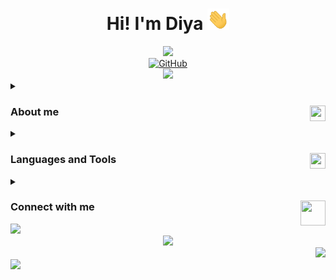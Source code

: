 <div align="center">

# Hi! I'm Diya <img width="35" src="https://github.com/1999AZZAR/1999AZZAR/blob/main/resources/img/waving.gif">
</div>
<div align="center"><img src="https://readme-typing-svg.herokuapp.com?color=2234AE&size=25&center=true&vCenter=true&width=450&height=30&lines=Welcome+to+my+profile...;Glad+to+see+you+here!"/>
</div>


<div  align="center" >
<a href="https://github.com/DiyaVj"><img src="https://img.shields.io/github/followers/PluckyPrecious.svg?label=GitHub&style=social" alt="GitHub"></a>
</div>

<div align="center">
<img src="https://media.giphy.com/media/VgCDAzcKvsR6OM0uWg/giphy.gif" width="50" />
</div>

<details>
<summary>
 <h3><a target="blank"><img align="right" src="https://media0.giphy.com/media/jtuOf0aupRzC6Odqtp/giphy.gif?cid=ecf05e47cdogpsnracr8e08l1yys6sxql2kkhn3ut4pceywd&rid=giphy.gif&ct=s" height="25" width="25" />About me</h3>
</summary>
 <p>An individual with ambition, motivation, and focus. I'm fascinated by the pace at which technology is evolving every day. UI/UX designing has hooked me. I'm enthusiastically grabbing onto various programming languages, frameworks, concepts, and principles. I can integrate it into coding in my reading. I am an open-source contributor. I love exploring different domains and trying out a bunch of different things. I also like content writing. 
Microsoft offered me a direct SWE internship through Microsoft Engage'22 for my consistence performance in the program. I'm a Beta Microsoft Learn Student Ambassador. In addition, I am the State President of the Women's Indian Chamber of Commerce & Industry's Information Technology Council (WICCI). Also, I established GeeksforGeeks Student Chapter - RTU. 
I've always been interested in building strong networks and creating a positive environment. </p>
</details>
 
<details>
 <summary> 
 <h3><a target="blank"><img align="right" src="https://camo.githubusercontent.com/beb64ff21c883e318e4f5db5231c2ba4175705bea1c9249e82a41ab375db4f75/68747470733a2f2f6d65646961322e67697068792e636f6d2f6d656469612f51737347456d706b79454f684243623765312f67697068792e6769663f6369643d656366303565343761306e336769316266716e74716d6f62386739616964316f796a327772336473336d67373030626c267269643d67697068792e676966" height="25" width="25" />Languages and Tools</h3></summary>
 
<!--  
<p align="center">

<img src="https://media.giphy.com/media/QpVUMRUJGokfqXyfa1/giphy.gif">


</p> -->
 
<h3 align="center">Languages</h3>

<p align="center">

  <a href="https://www.cprogramming.com/" target="_blank"> 
    <img src="https://img.shields.io/badge/C%20programming-A8B9CC.svg?style=for-the-badge&logo=c&logoColor=white"
      alt="c"/>
  </a>
  <a href="https://www.w3schools.com/cpp/" target="_blank"> 
    <img src="https://img.shields.io/badge/-C++-007ACC?style=for-the-badge&logo=cplusplus&logoColor=white"
      alt="cpp"/>
  </a>
  <a href="https://developer.mozilla.org/en-US/docs/Web/JavaScript" target="_blank"> 
    <img src="https://img.shields.io/badge/Javascript-F7DF1E.svg?style=for-the-badge&logo=javascript&logoColor=black"
      alt="javascript"/> 
  </a>
  <a href="https://www.w3.org/html/" target="_blank"> 
    <img src="https://img.shields.io/badge/html-E34F26.svg?style=for-the-badge&logo=html5&logoColor=white"
      alt="html5"/> 
  </a>
  <a href="https://www.w3schools.com/css/" target="_blank">
    <img src="https://img.shields.io/badge/css-1572B6.svg?style=for-the-badge&logo=css3&logoColor=white"
      alt="css3"/>
  </a>
  <a href="https://python.org/">
    <img alt="Python" src="https://img.shields.io/badge/Python-14354C?style=for-the-badge&logo=python&logoColor=white"/>
  </a>
</p>
<!-- 
<h3 align="center">Frontend</h3>
<p align="center">
      <a href="https://getbootstrap.com" target="_blank">
    <img src="https://img.shields.io/badge/bootstrap-7952B3.svg?style=for-the-badge&logo=bootstrap&logoColor=white"
      alt="bootstrap"/>
  </a>
</p> -->
<!-- 
<h3 align="center">Backend</h3>
<p align="center">
  <a href="https://nodejs.org" target="_blank"> 
    <img src="https://img.shields.io/badge/node.js-339933.svg?style=for-the-badge&logo=nodedotjs&logoColor=white"
      alt="nodejs"/> 
  </a>
</p> -->

<!-- <h3 align="center">Database</h3>
<p align="center">
  <a href="https://www.mongodb.com/" target="_blank"> 
    <img src="https://img.shields.io/badge/mongodb-47A248.svg?style=for-the-badge&logo=mongodb&logoColor=white"
      alt="mongodb"/> 
  </a> 
   <a href="https://www.mysql.com/"><img alt="MySQL" src="https://img.shields.io/badge/MySQL-00000F?style=for-the-badge&logo=mysql&logoColor=white"></a>
 
</p> -->

<!-- <h3 align="center">Cloud & Hosting:</h3>
<p align="center">
  <a href="https://azure.microsoft.com/en-in/" target="_blank">
    <img  src="https://img.shields.io/badge/Azure-0078D4?style=for-the-badge&logo=microsoftazure&logoColor=white" alt="azure"/> 
  </a>
  <a href="https://heroku.com" target="_blank"> 
    <img src="https://img.shields.io/badge/heroku-430098.svg?style=for-the-badge&logo=heroku&logoColor=white"
      alt="heroku"/> 
  </a> 
</p> -->

<h3 align="center">Version Control & CI/CD</h3>
<p align="center">
  <a href="https://github.com/ELanza-48" target="_blank">
    <img src="https://img.shields.io/badge/github-181717.svg?style=for-the-badge&logo=github&logoColor=white" alt="github" />
  </a>
  <a href="https://git-scm.com/" target="_blank">
    <img src="https://img.shields.io/badge/git-F05032.svg?style=for-the-badge&logo=git&logoColor=white"
      alt="git"/>
  </a>
<!--   <a href="https://gitlab.com/Elanza-48" target="_blank">
    <img src="https://img.shields.io/badge/gitlab-181717.svg?style=for-the-badge&logo=gitlab&logoColor=white"
      alt="git"/>
  </a> -->
</p>

<h3 align="center">Preferred IDEs  & Tools :</h3>
<p align="center"> 
  <a href="https://code.visualstudio.com/" target="_blank">
    <img src="https://img.shields.io/badge/vscode-007ACC.svg?style=for-the-badge&logo=visualstudiocode&logoColor=white" alt="vsCode"/> 
  </a>
  <a href="https://postman.com" target="_blank"> 
    <img src="https://img.shields.io/badge/postman-FF6C37.svg?style=for-the-badge&logo=postman&logoColor=white" alt="postman"/>
  </a>
  <a href="#"><img alt="TFigma" src="https://img.shields.io/badge/Figma-430098?style=for-the-badge&logo=figma&logoColor=pink"></a>
  <a href="#"><img alt="Stack Overflow" src="https://img.shields.io/badge/Stack_Overflow-FE7A16?style=for-the-badge&logo=stack-overflow&logoColor=white"></a>
</p>
 
 <!--
 <a target="blank"><img align="right" src="https://camo.githubusercontent.com/1dfebc2e9839ae2ab59cea3d5a3cd01eb2aef1728222a394ea756daf5eaad2c6/68747470733a2f2f632e74656e6f722e636f6d2f534f564d53586d5742316b41414141692f746f6e792d737461722d6a756d70696e672e676966" height="100" width="100" />
  <ol>
  <p align="left"> 
<a href="https://www.blender.org/" target="_blank" rel="noreferrer"> <img src="https://download.blender.org/branding/community/blender_community_badge_white.svg" alt="blender" width="40" height="40"/> </a> 
<a href="https://www.cprogramming.com/" target="_blank" rel="noreferrer"> <img src="https://raw.githubusercontent.com/devicons/devicon/master/icons/c/c-original.svg" alt="c" width="40" height="40"/> </a> 
<a href="https://www.w3schools.com/cpp/" target="_blank" rel="noreferrer"> <img src="https://raw.githubusercontent.com/devicons/devicon/master/icons/cplusplus/cplusplus-original.svg" alt="cplusplus" width="40" height="40"/> </a> 
<a href="https://www.w3schools.com/css/" target="_blank" rel="noreferrer"> <img src="https://raw.githubusercontent.com/devicons/devicon/master/icons/css3/css3-original-wordmark.svg" alt="css3" width="40" height="40"/> </a> 
<a href="https://www.figma.com/" target="_blank" rel="noreferrer"> <img src="https://www.vectorlogo.zone/logos/figma/figma-icon.svg" alt="figma" width="40" height="40"/> </a> 
<a href="https://www.w3.org/html/" target="_blank" rel="noreferrer"> <img src="https://raw.githubusercontent.com/devicons/devicon/master/icons/html5/html5-original-wordmark.svg" alt="html5" width="40" height="40"/> </a> 
<a href="https://www.adobe.com/in/products/illustrator.html" target="_blank" rel="noreferrer"> <img src="https://www.vectorlogo.zone/logos/adobe_illustrator/adobe_illustrator-icon.svg" alt="illustrator" width="40" height="40"/> </a> 
<a href="https://www.photoshop.com/en" target="_blank" rel="noreferrer"> <img src="https://raw.githubusercontent.com/devicons/devicon/master/icons/photoshop/photoshop-line.svg" alt="photoshop" width="40" height="40"/> </a> 
  <a href="https://www.python.org" target="_blank" rel="noreferrer"> <img src="https://raw.githubusercontent.com/devicons/devicon/master/icons/python/python-original.svg" alt="python" width="40" height="40"/> </a>
  
 </p>

<h4> Things I code with </h4>
<p>
  <img alt="github actions" src="https://img.shields.io/badge/-Github_Actions-2088FF?style=flat-square&logo=github-actions&logoColor=white" />
  <img alt="Heroku" src="https://img.shields.io/badge/-Heroku-430098?style=flat-square&logo=heroku&logoColor=white" />
  <img alt="git" src="https://img.shields.io/badge/-Git-F05032?style=flat-square&logo=git&logoColor=white" />
  <img alt="Brave browser" src="https://img.shields.io/badge/-Brave_Browser-FB542B?style=flat-square&logo=brave&logoColor=white" />
  <img alt="MongoDB" src="https://img.shields.io/badge/-MongoDB-13aa52?style=flat-square&logo=mongodb&logoColor=white" />
  <img alt="Nodejs" src="https://img.shields.io/badge/-Nodejs-43853d?style=flat-square&logo=Node.js&logoColor=white" />
</p>
-->

</details>
 
 <!---
<h3 align="left">💻 Languages and Tools</h3> 
<a target="blank"><img align="right" src="https://camo.githubusercontent.com/1dfebc2e9839ae2ab59cea3d5a3cd01eb2aef1728222a394ea756daf5eaad2c6/68747470733a2f2f632e74656e6f722e636f6d2f534f564d53586d5742316b41414141692f746f6e792d737461722d6a756d70696e672e676966" height="100" width="100" />
</a>

<p align="left"> 
<a href="https://www.blender.org/" target="_blank" rel="noreferrer"> <img src="https://download.blender.org/branding/community/blender_community_badge_white.svg" alt="blender" width="40" height="40"/> </a> 
<a href="https://www.cprogramming.com/" target="_blank" rel="noreferrer"> <img src="https://raw.githubusercontent.com/devicons/devicon/master/icons/c/c-original.svg" alt="c" width="40" height="40"/> </a> 
<a href="https://www.w3schools.com/cpp/" target="_blank" rel="noreferrer"> <img src="https://raw.githubusercontent.com/devicons/devicon/master/icons/cplusplus/cplusplus-original.svg" alt="cplusplus" width="40" height="40"/> </a> 
<a href="https://www.w3schools.com/css/" target="_blank" rel="noreferrer"> <img src="https://raw.githubusercontent.com/devicons/devicon/master/icons/css3/css3-original-wordmark.svg" alt="css3" width="40" height="40"/> </a> 
<a href="https://www.figma.com/" target="_blank" rel="noreferrer"> <img src="https://www.vectorlogo.zone/logos/figma/figma-icon.svg" alt="figma" width="40" height="40"/> </a> 
<a href="https://git-scm.com/" target="_blank" rel="noreferrer"> <img src="https://www.vectorlogo.zone/logos/git-scm/git-scm-icon.svg" alt="git" width="40" height="40"/> </a> 
<a href="https://www.w3.org/html/" target="_blank" rel="noreferrer"> <img src="https://raw.githubusercontent.com/devicons/devicon/master/icons/html5/html5-original-wordmark.svg" alt="html5" width="40" height="40"/> </a> 
<a href="https://www.adobe.com/in/products/illustrator.html" target="_blank" rel="noreferrer"> <img src="https://www.vectorlogo.zone/logos/adobe_illustrator/adobe_illustrator-icon.svg" alt="illustrator" width="40" height="40"/> </a> 
<a href="https://www.photoshop.com/en" target="_blank" rel="noreferrer"> <img src="https://raw.githubusercontent.com/devicons/devicon/master/icons/photoshop/photoshop-line.svg" alt="photoshop" width="40" height="40"/> </a> 
  <a href="https://www.python.org" target="_blank" rel="noreferrer"> <img src="https://raw.githubusercontent.com/devicons/devicon/master/icons/python/python-original.svg" alt="python" width="40" height="40"/> </a>
  
 </p>
--->

<!-- 
<details>
 <summary><h3>
 <a target="blank"><img align="right" src="https://media0.giphy.com/media/RVWSqOsgDAq0W3051o/giphy_s.gif?cid=ecf05e47oxxhzj0hc61ddll5rcfca66yv1dl18io0l31pmss&rid=giphy_s.gif&ct=s" height="50" width="50" />Github Stats</h3></summary>
 
<table>
  <tr>
    <td><img src="https://github-readme-stats.vercel.app/api/top-langs?username=DiyaVj&show_icons=true&line_height=10&title_color=7A7ADB&icon_color=2234AE&text_color=D3D3D3&bg_color=0,000000,130F40" alt="" /></td>
    <td><img align="center" src="https://github-readme-stats.vercel.app/api?username=DiyaVj&include_all_commits=true&count_private=true&show_icons=true&line_height=20&title_color=7A7ADB&icon_color=2234AE&text_color=D3D3D3&bg_color=0,000000,130F40" alt=""></td>
  </tr>
</table>

</details> -->


<details>
 <summary><h3><a target="blank"><img align="right" src="https://media1.giphy.com/media/IqgySmxEgP0rs40ZMB/giphy.gif?cid=ecf05e47e7dvfufx9t47q5pf2065hf6mr8dmr8y2yrq8o3su&rid=giphy.gif&ct=s" height="40" width="40" /> Connect with me </h3></summary>
 
 <a target="blank"><img align="right" src="https://camo.githubusercontent.com/1dfebc2e9839ae2ab59cea3d5a3cd01eb2aef1728222a394ea756daf5eaad2c6/68747470733a2f2f632e74656e6f722e636f6d2f534f564d53586d5742316b41414141692f746f6e792d737461722d6a756d70696e672e676966" height="100" width="100" />

</a>
<p align="left">
<a href="https://linktr.ee/Diyavj" target="blank"><img align="center" src="https://img.icons8.com/color/240/undefined/linktree.png" alt="linktree" height="40" width="40" /></a>
</p>


</details>

<!-- <details>
 <summary><h3> 
  <a target="blank"><img align="right" src="https://user-images.githubusercontent.com/87236107/179354200-f5c0bcf4-1b26-432f-b0f2-b54f7fa6b89d.gif" height="25" width="25" /> Recent GitHub Activity</h3></summary>
<a href="https://github.com/DiyaVj"><img alt="Activity Graph" src="https://activity-graph.herokuapp.com/graph?username=DiyaVj&custom_title=%20Contribution%20Graph&theme=react-dark&line=2234AE&color=D3D3D3" /></a>
</details> -->

<div align="left">
<img src="https://media.giphy.com/media/ObNTw8Uzwy6KQ/giphy.gif" width="30">
</div>
        
<div align="center">
<img src="https://media.giphy.com/media/7j2hfyeVcDtf2/giphy.gif" width="50" />
</div>

<div align="right">
<img src="https://media.giphy.com/media/ObNTw8Uzwy6KQ/giphy.gif" width="30" />
</div>

<img src="https://user-images.githubusercontent.com/73097560/115834477-dbab4500-a447-11eb-908a-139a6edaec5c.gif"> 
